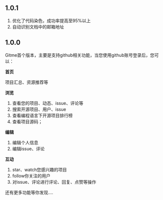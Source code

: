 ## 1.0.1

1. 优化了代码染色，成功率提高至95%以上
2. 自动识别文档中的邮箱地址

## 1.0.0

Gitme首个版本，主要是支持github相关功能，当您使用github账号登录后，您可以：

**首页**

项目汇总、资源推荐等

**浏览**

1. 查看您的项目、动态、issue、评论等
2. 搜索开源项目、用户、issue
3. 查看编程语言下开源项目排行榜
4. 查看项目源码；

**编辑**
1. 编辑个人信息
2. 编辑issue、评论

**互动**
1. star、watch您感兴趣的项目
2. follow你关注的用户
3. 对issue、评论进行评论、回复、点赞等操作

还有更多功能等你发现....